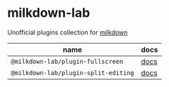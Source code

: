 # milkdown-lab

Unofficial plugins collection for [milkdown](https://github.com/Saul-Mirone/milkdown)

| name                                 | docs                             |
| ------------------------------------ | -------------------------------- |
| `@milkdown-lab/plugin-fullscreen`    | [docs][plugin-fullscreen-docs]   |
| `@milkdown-lab/plugin-split-editing` | [docs][plugin-split-editing-doc] |

<!-- definition -->

[plugin-fullscreen-docs]: ./packages/plugin-fullscreen
[plugin-split-editing-doc]: ./packages/plugin-split-editing

